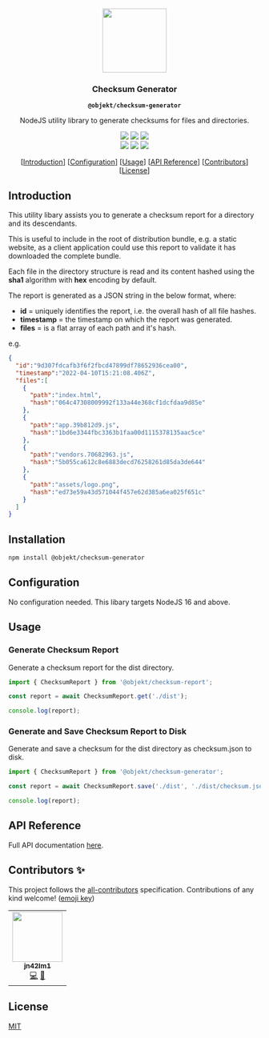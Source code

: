 <p align="center"><br><img src="https://user-images.githubusercontent.com/236501/85893648-1c92e880-b7a8-11ea-926d-95355b8175c7.png" width="128" height="128"/></p>

<h3 align="center">Checksum Generator</h3>
<p align="center"><strong><code>@objekt/checksum-generator</code></strong></p>
<p align="center">NodeJS utility library to generate checksums for files and directories.</p>

<p align="center">
	<img src="https://img.shields.io/maintenance/yes/2022?style=flat-square"/>
	<a href="https://github.com/capacitor-community/http/actions?query=workflow%3A%22Test+and+Build+Plugin%22"><img src="https://img.shields.io/github/workflow/status/capacitor-community/http/Test%20and%20Build%20Plugin?style=flat-square"/></a>
	<a href="https://www.npmjs.com/package/@objekt/checksum-generator"><img src="https://img.shields.io/npm/l/@objekt/checksum-generator?style=flat-square"/></a>
	<br>
	<a href="https://www.npmjs.com/package/@objekt/checksum-generator"><img src="https://img.shields.io/npm/dw/@objekt/checksum-generator?style=flat-square"/></a>
	<a href="https://www.npmjs.com/package/@objekt/checksum-generator"><img src="https://img.shields.io/npm/v/@objekt/checksum-generator?style=flat-square"/></a>
	<!-- ALL-CONTRIBUTORS-BADGE:START - Do not remove or modify this section -->
<a href="#contributors-"><img src="https://img.shields.io/badge/all%20contributors-1-orange?style=flat-square" /></a>
<!-- ALL-CONTRIBUTORS-BADGE:END -->
</p>

<p align="center">
	[<a href="#introduction">Introduction</a>]
	[<a href="#configuration">Configuration</a>]
	[<a href="#usage">Usage</a>]
	[<a href="#api-reference">API Reference</a>]
	[<a href="#contributors-">Contributors</a>]
	[<a href="#license">License</a>]
</p>

## Introduction
This utility libary assists you to generate a checksum report for a  directory and its descendants.

This is useful to include in the root of distribution bundle, e.g. a static website, as a client application could use this report to validate it has downloaded the complete bundle.

Each file in the directory structure is read and its content hashed using the **sha1** algorithm with **hex** encoding by default.

The report is generated as a JSON string in the below format, where:
* **id** = uniquely identifies the report, i.e. the overall hash of all file hashes.
* **timestamp** = the timestamp on which the report was generated.
* **files** = is a flat array of each path and it's hash.

e.g.

```json
{
  "id":"9d307fdcafb3f6f2fbcd47899df78652936cea00",
  "timestamp":"2022-04-10T15:21:08.406Z",
  "files":[
    {
      "path":"index.html",
      "hash":"064c47308009992f133a44e368cf1dcfdaa9d85e"
    },
    {
      "path":"app.39b812d9.js",
      "hash":"1bd6e3344fbc3363b1faa00d1115378135aac5ce"
    },
    {
      "path":"vendors.70682963.js",
      "hash":"5b055ca612c8e6883decd76258261d85da3de644"
    },
    {
      "path":"assets/logo.png",
      "hash":"ed73e59a43d571044f457e62d385a6ea025f651c"
    }
  ]
}
```

## Installation
```bash
npm install @objekt/checksum-generator
```

## Configuration
No configuration needed. This libary targets NodeJS 16 and above.

## Usage

### Generate Checksum Report

Generate a checksum report for the dist directory.

```js
import { ChecksumReport } from '@objekt/checksum-report';

const report = await ChecksumReport.get('./dist');

console.log(report);
```

### Generate and Save Checksum Report to Disk

Generate and save a checksum for the dist directory as checksum.json to disk.

```js
import { ChecksumReport } from '@objekt/checksum-generator';

const report = await ChecksumReport.save('./dist', './dist/checksum.json');

console.log(report);
```

## API Reference

Full API documentation [here](https://objektlabs.github.io/checksum-generator/modules.html).

## Contributors ✨

This project follows the [all-contributors](https://github.com/all-contributors/all-contributors) specification.
Contributions of any kind welcome! ([emoji key](https://allcontributors.org/docs/en/emoji-key))
<!-- ALL-CONTRIBUTORS-LIST:START - Do not remove or modify this section -->
<!-- prettier-ignore-start -->
<!-- markdownlint-disable -->
<table>
  <tr>
    <td align="center"><a href="https://github.com/jn42lm1"><img src="https://avatars2.githubusercontent.com/u/54233338?v=4?s=100" width="100px;" alt=""/><br /><sub><b>jn42lm1</b></sub></a><br /><a href="https://github.com/objektlabs/checksum-generator/commits?author=jn42lm1" title="Code">💻</a> <a href="https://github.com/objektlabs/checksum-generator/commits?author=jn42lm1" title="Documentation">📖</a></td>
  </tr>
</table>

<!-- markdownlint-restore -->
<!-- prettier-ignore-end -->

<!-- ALL-CONTRIBUTORS-LIST:END -->

## License

[MIT](LICENSE)